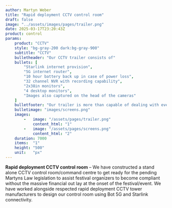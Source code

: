 ```yaml
---
author: Martyn Weber
title: "Rapid deployment CCTV control room"
draft: false
image: "../assets/images/pages/trailer.png"
date: 2025-03-17T23:20:43Z
product: control
params:
    product: "CCTV"
    style: "bg-gray-200 dark:bg-gray-900"
    subtitle: "CCTV"
    bulletheader: "Our CCTV trailer consists of"
    bullets: [
        "Starlink internet provision",
        "5G internet router",
        "10 hour battery back up in case of power loss",
        "32 channel NVR with recording capability",
        "2x38in monitors",
        "4 desktop monitors",
        "Images also captured on the head of the cameras"
    ]
    bulletfooter: "Our trailer is more than capable of dealing with everything from small events to large scale festivals, working with the V-Ceptor range of towers we can provide a seamless option of CCTV monitoring"
    bulletimage: "images/screens.png"
    images: 
        -   image: "/assets/pages/trailer.png"
            content_html: "1"
        -   image: "/assets/pages/screens.png"
            content_html: "2"
    duration: 7000
    items:  "1"    
    height: "500"
    unit:   "px"
---
```

**Rapid deployment CCTV control room** – We have constructed a stand alone CCTV control room/command centre to get ready for the pending Martyns Law legislation to assist festival organizers to become compliant without the massive financial out lay at the onset of the festival/event.
We have worked alongside respected rapid deployment CCTV tower manufacturers to design our control room using Bot 5G and Starlink connectivity.
  
